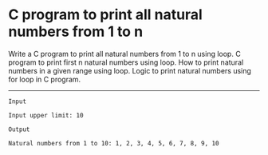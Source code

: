 # C program to print all natural numbers from 1 to n

Write a C program to print all natural numbers from 1 to n using loop. C program to print first n natural numbers using loop. How to print natural numbers in a given range using loop. Logic to print natural numbers using for loop in C program.

_______________________

```
Input

Input upper limit: 10

Output

Natural numbers from 1 to 10: 1, 2, 3, 4, 5, 6, 7, 8, 9, 10
```

